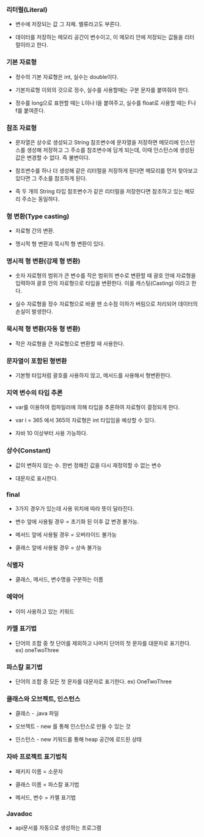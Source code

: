 ### 리터럴(Literal)

* 변수에 저장되는 값 그 자체. 밸류라고도 부른다.

* 데이터를 저장하는 메모리 공간이 변수이고, 이 메모리 안에 저장되는 값들을 리터럴이라고 한다.


### 기본 자료형

* 정수의 기본 자료형은 int, 실수는 double이다. 

* 기본자료형 이외의 것으로 정수, 실수를 사용할때는 구분 문자를 붙여줘야 한다.

* 정수를 long으로 표현할 때는 L이나 l을 붙여주고, 실수를 float로 사용할 때는 F나 f를 붙여준다. 


### 참조 자료형

* 문자열은 상수로 생성되고 String 참조변수에 문자열을 저장하면 메모리에 인스턴스를 생성해 저장하고 그 주소를 참조변수에 담게 되는데, 이때 인스턴스에 생성된 값은 변경할 수 없다. 즉 불변이다.

* 참조변수를 하나 더 생성해 같은 리터럴을 저장하게 된다면 메모리를 먼저 찾아보고 있다면 그 주소를 참조하게 된다.

* 즉 두 개의 String 타입 참조변수가 같은 리터럴을 저장한다면 참조하고 있는 메모리 주소는 동일하다.


### 형 변환(Type casting)

* 자료형 간의 변환.

* 명시적 형 변환과 묵시적 형 변환이 있다.


### 명시적 형 변환(강제 형 변환)

* 숫자 자료형의 범위가 큰 변수를 작은 범위의 변수로 변환할 때 괄호 안에 자료형을 입력하여 괄호 안의 자료형으로 타입을 변환한다. 이를 캐스팅(Casting) 이라고 한다.

* 실수 자료형을 정수 자료형으로 바꿀 땐 소수점 이하가 버림으로 처리되어 데이터의 손실이 발생한다.


### 묵시적 형 변환(자동 형 변환)

* 작은 자료형을 큰 자료형으로 변환할 때 사용한다.


### 문자열이 포함된 형변환

* 기본형 타입처럼 괄호를 사용하지 않고, 메서드를 사용해서 형변환한다.


### 지역 변수의 타입 추론

* var를 이용하여 컴파일러에 의해 타입을 추론하여 자료형이 결정되게 한다.

* var i = 365 에서 365의 자료형은 int 타입임을 예상할 수 있다. 

* 자바 10 이상부터 사용 가능하다.


### 상수(Constant)

* 값이 변하지 않는 수. 한번 정해진 값을 다시 재정의할 수 없는 변수

* 대문자로 표시한다.


### final

* 3가지 경우가 있는데 사용 위치에 따라 뜻이 달라진다.

* 변수 앞에 사용될 경우 = 초기화 된 이후 값 변경 불가능.

* 메서드 앞에 사용될 경우 = 오버라이드 불가능

* 클래스 앞에 사용될 경우 = 상속 불가능


### 식별자

* 클래스, 메서드, 변수명을 구분하는 이름


### 예약어

* 이미 사용하고 있는 키워드


### 카멜 표기법
 
* 단어의 조합 중 첫 단어를 제외하고 나머지 단어의 첫 문자를 대문자로 표기한다. ex) oneTwoThree


### 파스칼 표기법

* 단어의 조합 중 모든 첫 문자를 대문자로 표기한다. ex) OneTwoThree


### 클래스와 오브젝트, 인스턴스

* 클래스 - .java 파일

* 오브젝트 - new 를 통해 인스턴스로 만들 수 있는 것

* 인스턴스 - new 키워드를 통해 heap 공간에 로드된 상태


### 자바 프로젝트 표기법칙

* 패키지 이름 = 소문자

* 클래스 이름 = 파스칼 표기법

* 메서드, 변수 = 카멜 표기법


### Javadoc

* api문서를 자동으로 생성하는 프로그램
